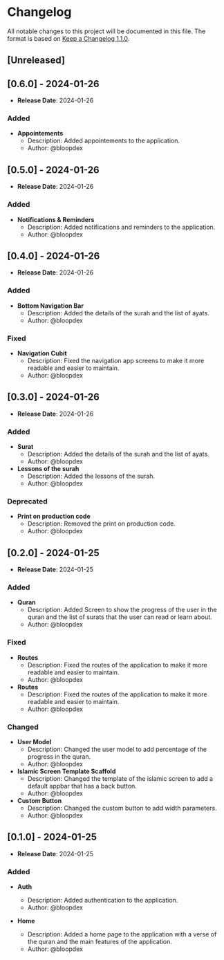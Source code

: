 # Changelog

All notable changes to this project will be documented in this file. The format is based on [Keep a Changelog 1.1.0](https://keepachangelog.com/en/1.1.0/).

## [Unreleased]

## [0.6.0] - 2024-01-26

- **Release Date**: 2024-01-26

### Added

- **Appointements**
  - Description: Added appointements to the application.
  - Author: @bloopdex

## [0.5.0] - 2024-01-26

- **Release Date**: 2024-01-26

### Added

- **Notifications & Reminders**
  - Description: Added notifications and reminders to the application.
  - Author: @bloopdex

## [0.4.0] - 2024-01-26

- **Release Date**: 2024-01-26

### Added

- **Bottom Navigation Bar**
  - Description: Added the details of the surah and the list of ayats.
  - Author: @bloopdex
  
### Fixed

- **Navigation Cubit**
  - Description: Fixed the navigation app screens to make it more readable and easier to maintain.
  - Author: @bloopdex

## [0.3.0] - 2024-01-26

- **Release Date**: 2024-01-26

### Added

- **Surat**
  - Description: Added the details of the surah and the list of ayats.
  - Author: @bloopdex
- **Lessons of the surah**
  - Description: Added the lessons of the surah.
  - Author: @bloopdex

### Deprecated

- **Print on production code**
  - Description: Removed the print on production code.
  - Author: @bloopdex

## [0.2.0] - 2024-01-25

- **Release Date**: 2024-01-25

### Added

- **Quran**
  - Description: Added Screen to show the progress of the user in the quran and the list of surats that the user can read or learn about.
  - Author: @bloopdex

### Fixed

- **Routes**
  - Description: Fixed the routes of the application to make it more readable and easier to maintain.
  - Author: @bloopdex
- **Routes**
  - Description: Fixed the routes of the application to make it more readable and easier to maintain.
  - Author: @bloopdex

### Changed

- **User Model**
  - Description: Changed the user model to add percentage of the progress in the quran.
  - Author: @bloopdex
- **Islamic Screen Template Scaffold**
  - Description: Changed the template of the islamic screen to add a default appbar that has a back button.
  - Author: @bloopdex
- **Custom Button**
  - Description: Changed the custom button to add width parameters.
  - Author: @bloopdex

## [0.1.0] - 2024-01-25

- **Release Date**: 2024-01-25

### Added

- **Auth**
  - Description: Added authentication to the application.
  - Author: @bloopdex

- **Home**
  - Description: Added a home page to the application with a verse of the quran and the main features of the application.
  - Author: @bloopdex
